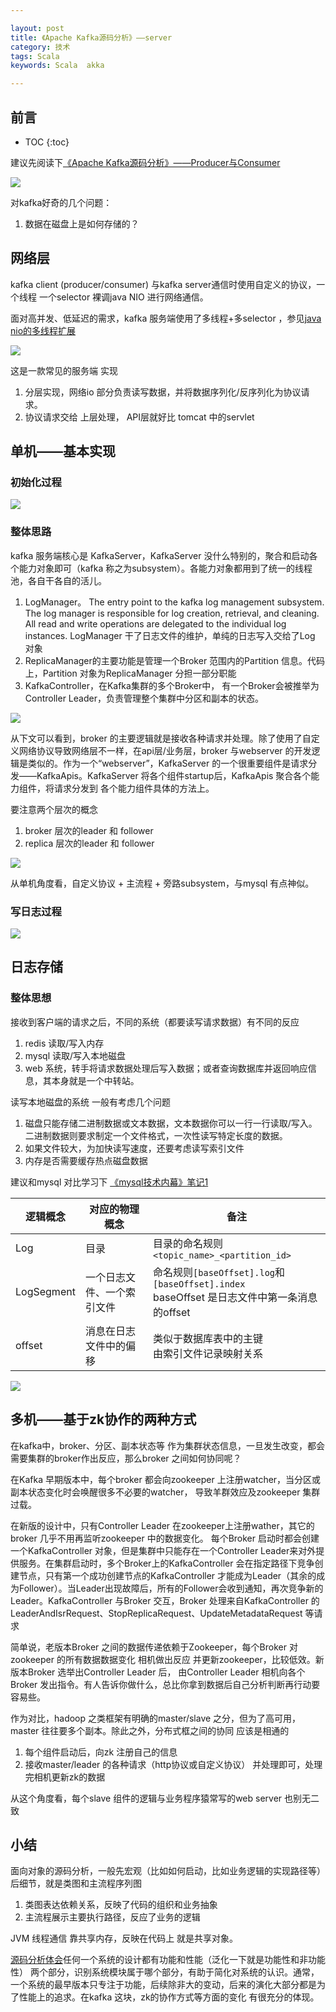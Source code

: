 ```yaml
---

layout: post
title: 《Apache Kafka源码分析》——server
category: 技术
tags: Scala
keywords: Scala  akka

---
```


## 前言

* TOC
{:toc}

建议先阅读下[《Apache Kafka源码分析》——Producer与Consumer](http://qiankunli.github.io/2017/12/08/kafka_learn_1.html)

![](/public/upload/scala/kafka_server_framework.jpg)

对kafka好奇的几个问题：

1. 数据在磁盘上是如何存储的？

## 网络层

kafka client (producer/consumer) 与kafka server通信时使用自定义的协议，一个线程 一个selector 裸调java NIO 进行网络通信。 

面对高并发、低延迟的需求，kafka 服务端使用了多线程+多selector ，参见[java nio的多线程扩展](http://qiankunli.github.io/2015/06/19/java_nio_2.html)

![](/public/upload/netty/kafka_server_nio.jpg)

这是一款常见的服务端 实现

1. 分层实现，网络io 部分负责读写数据，并将数据序列化/反序列化为协议请求。
2. 协议请求交给 上层处理， API层就好比 tomcat 中的servlet


## 单机——基本实现

### 初始化过程

![](/public/upload/scala/kafka_server_init.png)

### 整体思路

kafka 服务端核心是 KafkaServer，KafkaServer 没什么特别的，聚合和启动各个能力对象即可（kafka 称之为subsystem）。各能力对象都用到了统一的线程池，各自干各自的活儿。

1. LogManager。 The entry point to the kafka log management subsystem. The log manager is responsible for log creation, retrieval, and cleaning. All read and write operations are delegated to the individual log instances. LogManager 干了日志文件的维护，单纯的日志写入交给了Log 对象
2. ReplicaManager的主要功能是管理一个Broker 范围内的Partition 信息。代码上，Partition 对象为ReplicaManager 分担一部分职能
3. KafkaController，在Kafka集群的多个Broker中， 有一个Broker会被推举为Controller Leader，负责管理整个集群中分区和副本的状态。

![](/public/upload/scala/kafka_server_object.png)

从下文可以看到，broker 的主要逻辑就是接收各种请求并处理。除了使用了自定义网络协议导致网络层不一样，在api层/业务层，broker 与webserver 的开发逻辑是类似的。作为一个“webserver”，KafkaServer 的一个很重要组件是请求分发——KafkaApis。KafkaServer 将各个组件startup后，KafkaApis 聚合各个能力组件，将请求分发到 各个能力组件具体的方法上。

要注意两个层次的概念

1. broker 层次的leader 和 follower
2. replica 层次的leader 和 follower

![](/public/upload/scala/kafka_framework_3.png)

从单机角度看，自定义协议 + 主流程 + 旁路subsystem，与mysql 有点神似。

### 写日志过程

![](/public/upload/scala/kafka_server_write_log.png)

## 日志存储

### 整体思想

接收到客户端的请求之后，不同的系统（都要读写请求数据）有不同的反应

1. redis 读取/写入内存
2. mysql 读取/写入本地磁盘
3. web 系统，转手将请求数据处理后写入数据；或者查询数据库并返回响应信息，其本身就是一个中转站。

读写本地磁盘的系统 一般有考虑几个问题

1. 磁盘只能存储二进制数据或文本数据，文本数据你可以一行一行读取/写入。二进制数据则要求制定一个文件格式，一次性读写特定长度的数据。
2. 如果文件较大，为加快读写速度，还要考虑读写索引文件
3. 内存是否需要缓存热点磁盘数据

建议和mysql 对比学习下  [《mysql技术内幕》笔记1](http://qiankunli.github.io/2017/10/31/inside_mysql1.html)

|逻辑概念|对应的物理概念|备注|
|---|---|---|
|Log|目录|目录的命名规则`<topic_name>_<partition_id>`|
|LogSegment|一个日志文件、一个索引文件|命名规则`[baseOffset].log`和`[baseOffset].index` <br> baseOffset 是日志文件中第一条消息的offset|
|offset|消息在日志文件中的偏移|类似于数据库表中的主键<br> 由索引文件记录映射关系|

![](/public/upload/scala/kafka_index_file.jpg)

## 多机——基于zk协作的两种方式

在kafka中，broker、分区、副本状态等 作为集群状态信息，一旦发生改变，都会需要集群的broker作出反应，那么broker 之间如何协同呢？

在Kafka 早期版本中，每个broker 都会向zookeeper 上注册watcher，当分区或副本状态变化时会唤醒很多不必要的watcher， 导致羊群效应及zookeeper 集群过载。

在新版的设计中，只有Controller Leader 在zookeeper上注册wather，其它的broker 几乎不用再监听zookeeper 中的数据变化。 每个Broker 启动时都会创建一个KafkaController 对象，但是集群中只能存在一个Controller Leader来对外提供服务。在集群启动时，多个Broker上的KafkaController 会在指定路径下竞争创建节点，只有第一个成功创建节点的KafkaController 才能成为Leader（其余的成为Follower）。当Leader出现故障后，所有的Follower会收到通知，再次竞争新的Leader。KafkaController 与Broker 交互，Broker 处理来自KafkaController 的LeaderAndIsrRequest、StopReplicaRequest、UpdateMetadataRequest 等请求

简单说，老版本Broker 之间的数据传递依赖于Zookeeper，每个Broker 对zookeeper 的所有数据数据变化 相机做出反应 并更新zookeeper，比较低效。新版本Broker 选举出Controller Leader 后， 由Controller Leader 相机向各个Broker 发出指令。有人告诉你做什么，总比你拿到数据后自己分析判断再行动要容易些。

作为对比，hadoop 之类框架有明确的master/slave 之分，但为了高可用，master 往往要多个副本。除此之外，分布式框之间的协同 应该是相通的

1. 每个组件启动后，向zk 注册自己的信息
2. 接收master/leader 的各种请求（http协议或自定义协议） 并处理即可，处理完相机更新zk的数据

从这个角度看，每个slave 组件的逻辑与业务程序猿常写的web server 也别无二致

## 小结

面向对象的源码分析，一般先宏观（比如如何启动，比如业务逻辑的实现路径等）后细节，就是类图和主流程序列图

1. 类图表达依赖关系，反映了代码的组织和业务抽象
2. 主流程展示主要执行路径，反应了业务的逻辑

JVM 线程通信 靠共享内存，反映在代码上 就是共享对象。

[源码分析体会](http://qiankunli.github.io/2019/01/24/source_parse.html)任何一个系统的设计都有功能和性能（泛化一下就是功能性和非功能性） 两个部分，识别系统模块属于哪个部分，有助于简化对系统的认识。通常，一个系统的最早版本只专注于功能，后续除非大的变动，后来的演化大部分都是为了性能上的追求。在kafka 这块，zk的协作方式等方面的变化 有很充分的体现。




